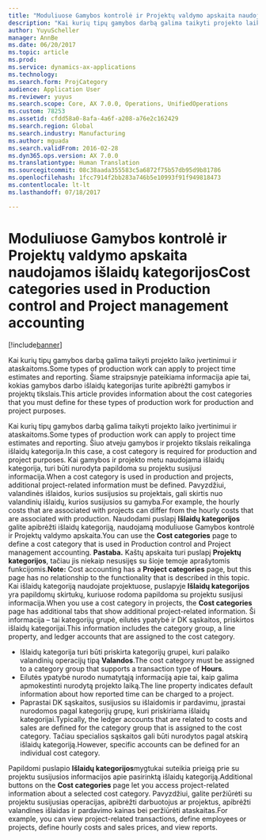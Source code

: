 ```yaml
---
title: "Moduliuose Gamybos kontrolė ir Projektų valdymo apskaita naudojamos išlaidų kategorijos"
description: "Kai kurių tipų gamybos darbą galima taikyti projekto laiko įvertinimui ir ataskaitoms. Šiame straipsnyje pateikiama informacija apie tai, kokias gamybos darbo išlaidų kategorijas turite apibrėžti gamybos ir projektų tikslais."
author: YuyuScheller
manager: AnnBe
ms.date: 06/20/2017
ms.topic: article
ms.prod: 
ms.service: dynamics-ax-applications
ms.technology: 
ms.search.form: ProjCategory
audience: Application User
ms.reviewer: yuyus
ms.search.scope: Core, AX 7.0.0, Operations, UnifiedOperations
ms.custom: 78253
ms.assetid: cfdd58a0-8afa-4a6f-a208-a76e2c162429
ms.search.region: Global
ms.search.industry: Manufacturing
ms.author: mguada
ms.search.validFrom: 2016-02-28
ms.dyn365.ops.version: AX 7.0.0
ms.translationtype: Human Translation
ms.sourcegitcommit: 08c38aada355583c5a6872f75b57db95d9b81786
ms.openlocfilehash: 1fcc7914f2bb283a746b5e10993f91f949818473
ms.contentlocale: lt-lt
ms.lasthandoff: 07/18/2017

---
```


# <a name="cost-categories-used-in-production-control-and-project-management-accounting"></a><span data-ttu-id="cb011-104">Moduliuose Gamybos kontrolė ir Projektų valdymo apskaita naudojamos išlaidų kategorijos</span><span class="sxs-lookup"><span data-stu-id="cb011-104">Cost categories used in Production control and Project management accounting</span></span>

[!include[banner](../includes/banner.md)]


<span data-ttu-id="cb011-105">Kai kurių tipų gamybos darbą galima taikyti projekto laiko įvertinimui ir ataskaitoms.</span><span class="sxs-lookup"><span data-stu-id="cb011-105">Some types of production work can apply to project time estimates and reporting.</span></span> <span data-ttu-id="cb011-106">Šiame straipsnyje pateikiama informacija apie tai, kokias gamybos darbo išlaidų kategorijas turite apibrėžti gamybos ir projektų tikslais.</span><span class="sxs-lookup"><span data-stu-id="cb011-106">This article provides information about the cost categories that you must define for these types of production work for production and project purposes.</span></span>

<span data-ttu-id="cb011-107">Kai kurių tipų gamybos darbą galima taikyti projekto laiko įvertinimui ir ataskaitoms.</span><span class="sxs-lookup"><span data-stu-id="cb011-107">Some types of production work can apply to project time estimates and reporting.</span></span> <span data-ttu-id="cb011-108">Šiuo atveju gamybos ir projekto tikslais reikalinga išlaidų kategorija.</span><span class="sxs-lookup"><span data-stu-id="cb011-108">In this case, a cost category is required for production and project purposes.</span></span> <span data-ttu-id="cb011-109">Kai gamybos ir projekto metu naudojama išlaidų kategorija, turi būti nurodyta papildoma su projektu susijusi informacija.</span><span class="sxs-lookup"><span data-stu-id="cb011-109">When a cost category is used in production and projects, additional project-related information must be defined.</span></span> <span data-ttu-id="cb011-110">Pavyzdžiui, valandinės išlaidos, kurios susijusios su projektais, gali skirtis nuo valandinių išlaidų, kurios susijusios su gamyba.</span><span class="sxs-lookup"><span data-stu-id="cb011-110">For example, the hourly costs that are associated with projects can differ from the hourly costs that are associated with production.</span></span> <span data-ttu-id="cb011-111">Naudodami puslapį **Išlaidų kategorijos** galite apibrėžti išlaidų kategoriją, naudojamą moduliuose Gamybos kontrolė ir Projektų valdymo apskaita.</span><span class="sxs-lookup"><span data-stu-id="cb011-111">You can use the **Cost categories** page to define a cost category that is used in Production control and Project management accounting.</span></span> <span data-ttu-id="cb011-112">**Pastaba.** Kaštų apskaita turi puslapį **Projektų kategorijos**, tačiau jis niekaip nesusijęs su šioje temoje aprašytomis funkcijomis.</span><span class="sxs-lookup"><span data-stu-id="cb011-112">**Note:** Cost accounting has a **Project categories** page, but this page has no relationship to the functionality that is described in this topic.</span></span> <span data-ttu-id="cb011-113">Kai išlaidų kategoriją naudojate projektuose, puslapyje **Išlaidų kategorijos** yra papildomų skirtukų, kuriuose rodoma papildoma su projektu susijusi informacija.</span><span class="sxs-lookup"><span data-stu-id="cb011-113">When you use a cost category in projects, the **Cost categories** page has additional tabs that show additional project-related information.</span></span> <span data-ttu-id="cb011-114">Ši informacija – tai kategorijų grupė, eilutės ypatybė ir DK sąskaitos, priskirtos išlaidų kategorijai.</span><span class="sxs-lookup"><span data-stu-id="cb011-114">This information includes the category group, a line property, and ledger accounts that are assigned to the cost category.</span></span>

-   <span data-ttu-id="cb011-115">Išlaidų kategorija turi būti priskirta kategorijų grupei, kuri palaiko valandinių operacijų tipą **Valandos**.</span><span class="sxs-lookup"><span data-stu-id="cb011-115">The cost category must be assigned to a category group that supports a transaction type of **Hours**.</span></span>
-   <span data-ttu-id="cb011-116">Eilutės ypatybė nurodo numatytąją informaciją apie tai, kaip galima apmokestinti nurodytą projekto laiką.</span><span class="sxs-lookup"><span data-stu-id="cb011-116">The line property indicates default information about how reported time can be charged to a project.</span></span>
-   <span data-ttu-id="cb011-117">Paprastai DK sąskaitos, susijusios su išlaidomis ir pardavimu, įprastai nurodomos pagal kategorijų grupę, kuri priskiriama išlaidų kategorijai.</span><span class="sxs-lookup"><span data-stu-id="cb011-117">Typically, the ledger accounts that are related to costs and sales are defined for the category group that is assigned to the cost category.</span></span> <span data-ttu-id="cb011-118">Tačiau specialios sąskaitos gali būti nurodytos pagal atskirą išlaidų kategoriją.</span><span class="sxs-lookup"><span data-stu-id="cb011-118">However, specific accounts can be defined for an individual cost category.</span></span>

<span data-ttu-id="cb011-119">Papildomi puslapio **Išlaidų kategorijos**mygtukai suteikia prieigą prie su projektu susijusios informacijos apie pasirinktą išlaidų kategoriją.</span><span class="sxs-lookup"><span data-stu-id="cb011-119">Additional buttons on the **Cost categories** page let you access project-related information about a selected cost category.</span></span> <span data-ttu-id="cb011-120">Pavyzdžiui, galite peržiūrėti su projektu susijusias operacijas, apibrėžti darbuotojus ar projektus, apibrėžti valandines išlaidas ir pardavimo kainas bei peržiūrėti ataskaitas.</span><span class="sxs-lookup"><span data-stu-id="cb011-120">For example, you can view project-related transactions, define employees or projects, define hourly costs and sales prices, and view reports.</span></span>




